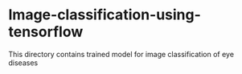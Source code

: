 # Image-classification-using-tensorflow
This directory contains trained model for image classification of eye diseases
